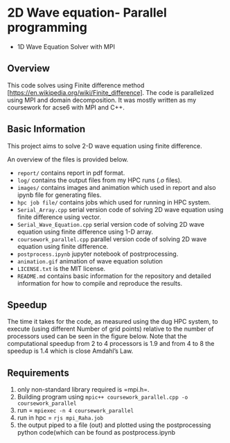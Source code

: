 # 2D Wave equation- Parallel programming
* 1D Wave Equation Solver with MPI
## Overview
This code solves using Finite difference method [https://en.wikipedia.org/wiki/Finite_difference]. The code is parallelized using MPI and domain decomposition. It was mostly written as my coursework for acse6 with MPI and C++.

## Basic Information

This project aims to solve 2-D wave equation using finite difference. 

An overview of the files is provided below.


- `report/` contains report in pdf format.
- `log/` contains the output files from my HPC runs (*.o* files).
- `images/` contains images and animation which used in report and also ipynb file for generating files.
- `hpc job file/` contains jobs which used for running in HPC system.
- `Serial_Array.cpp` serial version code of solving 2D wave equation using finite difference using vector.
- `Serial_Wave_Equation.cpp` serial version code of solving 2D wave equation using finite difference using 1-D array.
- `coursework_parallel.cpp` parallel version code of solving 2D wave equation using finite difference.
- `postprocess.ipynb` jupyter notebook of postrprocessing.
- `animation.gif` animation of wave equation solution
- `LICENSE.txt` is the MIT license.
- `README.md` contains basic information for the repository and detailed information for how to compile and reproduce the results.


## Speedup
The time it takes for the code, as measured using the dug HPC system,
to execute (using different Number of grid points) relative to the
number of processors used can be seen in the figure below. Note that
the computational speedup from 2 to 4 processors is 1.9 and from 4 to 8 the speedup is
1.4 which is close Amdahl’s Law.

## Requirements
1. only non-standard library required is =mpi.h=. 
2. Building program using `mpic++ coursework_parallel.cpp -o coursework_parallel`
3. run = `mpiexec -n 4 coursework_parallel`
4. run in hpc = `rjs mpi_Raha.job`
5. the output piped to a file (out) and plotted using the
   postprocessing python code(which can be found as postprocess.ipynb
